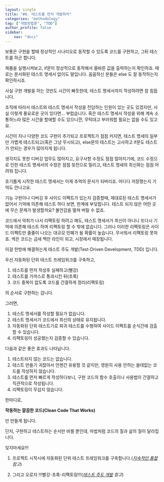 ```yaml
---
layout: single
title: "#8. 테스트를 먼저 개발하라"
categories: "methodology"
tag: ["개발방법론", "TDD"]
author_profile: false
sidebar: 
    nav: "docs"
---
```


보통은 구현을 할때 정상적인 시나리오로 동작할 수 있도록 코드를 구현하고, 그뒤 테스트를 하곤 합니다. 

제품을 실행시켜보고, if문이 정상적으로 동작해서 올바른 값을 출력하는지 확인하죠. 때로는 문서화된 테스트 명세서 없이도 말입니다. 꼼꼼하신 분들은 else 도 잘 동작하는지 확인하시죠.

사실 구현 개발을 하는 것만도 시간이 빠듯한데, 테스트 명세서까지 작성하려면 참 힘듭니다. 

조직에 따라서 테스트와 테스트 명세서 작성을 전담하는 인원이 있는 곳도 있겠지만, 사실 이렇게 풍요로운 곳이 있다면... 부럽습니다. 혹은 테스트 명세서 작성을 위해 계속 소통하느라 많은 시간을 할애할 수도 있으니깐, 무턱대고 부러워할 필요는 없을 수도 있고요.

시간이 지나 다양한 코드 구현이 추가되고 프로젝트가 점점 커지면, 테스트 명세의 일부만 가볍게 테스트되고(혹은 그냥 무시되고), else문의 테스트는 고사하고 if문도 테스트가 안되는 경우가 많아지게 됩니다. 

생각지도 못한 디버깅 업무도 많아지고, 요구사항 수정도 점점 많아지기에, 코드 수정으로 인한 테스트 명세서의 수정은 점점 뒷전으로 밀리고, 테스트 명세의 최신화는 점점 어려워 집니다.

호기롭게 시작한 테스트 명세서는 이제 추억의 문서가 되버리죠. 어디다 저장했는지 기억도 안나고요. 

기능 구현이나 디버깅 후 사이드 이펙트가 있는지 검증할때, 제대로된 테스트 명세서가 없어서 기억에 의존해 테스트 하다 보면, 한계에 부딪힙니다. 테스트 되지 않은 어떤 곳에 무슨 문제가 발생할까요? 불안감을 떨쳐 버릴 수 없죠.

코드에서 악취가 나서 리팩토링 하려고 해도, 테스트 명세서가 최신이 아니니 또다시 기억에 의존해 테스트 하며 리팩토링 할 수 밖에 없습니다. 그러나 이러한 리팩토링은 사이드 이펙트만 줄줄이 나오는 대규모 민폐가 될 확률이 높습니다. 무서워서 리팩토링 못하죠. 썩은 코드는 금새 백만 라인이 되고, 시장에서 매장됩니다.

이걸 한방에 해결하는게 테스트 주도 개발(Test-Driven Development, TDD) 입니다.

우선 자동화된 단위 테스트 프레임워크를 구축하고,

1. 테스트를 먼저 작성후 실패하고(빨강) 
2. 테스트를 가까스로 통과시킨 뒤(초록) 
3. 코드 중복이 없도록 코드를 간결하게 정리(리팩토링)

의 순서로 구현하는 겁니다.

그러면,

1. 테스트 명세서를 작성할 필요가 없습니다. 
2. 테스트 명세서가 코드에서 최신의 상태로 유지됩니다.
3. 자동화된 단위 테스트기로 회귀 테스트를 수행하여 사이드 이펙트를 순식간에 검출할 수 있습니다.
4. 리팩토링이 성공했는지 검증할 수 있습니다.

다음과 같은 좋은 효과도 나타납니다.

1. 테스트되지 않는 코드는 없습니다.
2. 테스트 만들기 귀찮아서 언젠간 유용할 것 같지만, 영원히 사용 안하는 쓸데없는 코드를 작성하지 않습니다.
3. 테스트를 먼저 빠르게 작성하다보니, 구현 코드의 함수 호출이나 사용법이 간결하고 직관적으로 작성됩니다.
4. 리팩토링이 무섭지 않습니다.

한마디로, 

**작동하는 깔끔한 코드(Clean Code That Works)**

만 만들게 됩니다.

단지, 구현하고 테스트하는 순서만 바뀔 뿐인데, 마법처럼 코드의 질과 삶의 질이 달라집니다.

잊지마세요!!!

1. 프로젝트 시작시에 자동화된 단위 테스트 프레임워크를 구축합니다.(*[지속적인 통합](https://tango1202.github.io/principle/principle-practices/#%EC%A2%8B%EC%9D%80-%EC%A0%9C%ED%92%88---%EB%B0%B0%ED%8F%AC-%EC%A7%80%EC%86%8D%EC%A0%81%EC%9D%B8-%ED%86%B5%ED%95%A9continuous-integration) 참고*)

2. 그리고 오로지 !!!빨강-초록-리팩토링!!!(*[테스트 주도 개발](https://tango1202.github.io/principle/principle-practices/#%EC%A2%8B%EC%9D%80-%EC%BD%94%EB%93%9C-%ED%85%8C%EC%8A%A4%ED%8A%B8-%EC%A3%BC%EB%8F%84-%EA%B0%9C%EB%B0%9Ctest-driven-development) 참고*)




